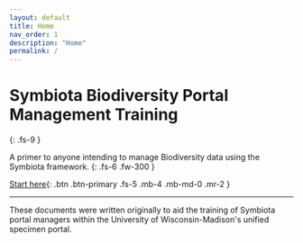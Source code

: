 ```yaml
---
layout: default
title: Home
nav_order: 1
description: "Home"
permalink: /
---
```


# Symbiota Biodiversity Portal Management Training
{: .fs-9 }

A primer to anyone intending to manage Biodiversity data using the Symbiota framework.
{: .fs-6 .fw-300 }

[Start here](https://arbolitoloco.github.io/symbiota-mgmt-training/docs/symbiota-fundamentals){: .btn .btn-primary .fs-5 .mb-4 .mb-md-0 .mr-2 }

---

These documents were written originally to aid the training of Symbiota portal managers within the University of Wisconsin-Madison's unified specimen portal.